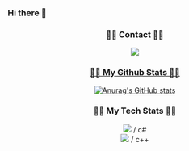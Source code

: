 ### Hi there 👋
<h3 align="center">👩‍💻 Contact 👩‍💻</h3>
<div align="center">
<a href="https://www.notion.so/Potfolio-6e35bc400fa34922907b844dce17dd01?pvs=4" target="_blank"><img src="https://img.shields.io/badge/Notion-000000?style=for-the-badge&logo=Notion&logoColor=yellow">


<h3 align="center">👩‍💻 My Github Stats 👩‍💻</h3>
<div align="center">

[![Anurag's GitHub stats](https://github-readme-stats.vercel.app/api?username=wlsdkrla&hide_title=true&show_icons=true&include_all_commits=true&disable_animations=true&theme=vue)](https://github.com/anuraghazra/github-readme-stats)
</div>
<h3 align="center">👩‍💻 My Tech Stats 👩‍💻</h3>
<div align="center">
<img src="https://img.shields.io/badge/Unreal-0E1128?style=for-the-badge&logo=Unreal&logoColor=blue"> / c#
<div align="center">
<img src="https://img.shields.io/badge/Unity-000000?style=for-the-badge&logo=Unity&logoColor=blue"> / c++


